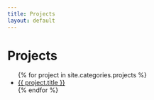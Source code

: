 ```yaml
---
title: Projects
layout: default
---
```


# Projects

<ul>
{% for project in site.categories.projects %}
    <li><a href="{{ project.url }}">{{ project.title }}</a></li>
{% endfor %}
</ul>
